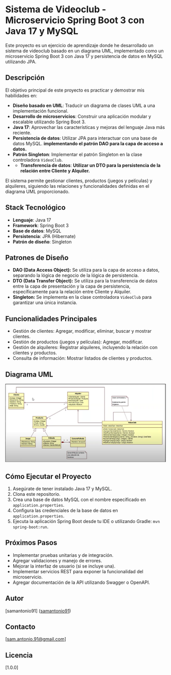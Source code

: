 # Sistema de Videoclub - Microservicio Spring Boot 3 con Java 17 y MySQL

Este proyecto es un ejercicio de aprendizaje donde he desarrollado un sistema de videoclub basado en un diagrama UML, implementado como un microservicio Spring Boot 3 con Java 17 y persistencia de datos en MySQL utilizando JPA.

## Descripción

El objetivo principal de este proyecto es practicar y demostrar mis habilidades en:

* **Diseño basado en UML**: Traducir un diagrama de clases UML a una implementación funcional.
* **Desarrollo de microservicios**: Construir una aplicación modular y escalable utilizando Spring Boot 3.
* **Java 17**: Aprovechar las características y mejoras del lenguaje Java más reciente.
* **Persistencia de datos**: Utilizar JPA para interactuar con una base de datos MySQL.  **implementando el patrón DAO para la capa de acceso a datos.**
* **Patrón Singleton**: Implementar el patrón Singleton en la clase controladora `VideoClub`.
* * **Transferencia de datos**: **Utilizar un DTO para la persistencia de la relación entre Cliente y Alquiler.**

El sistema permite gestionar clientes, productos (juegos y películas) y alquileres, siguiendo las relaciones y funcionalidades definidas en el diagrama UML proporcionado.

## Stack Tecnológico

* **Lenguaje**: Java 17
* **Framework**: Spring Boot 3
* **Base de datos**: MySQL
* **Persistencia**: JPA (Hibernate)
* **Patrón de diseño**: Singleton

## Patrones de Diseño

* **DAO (Data Access Object):** Se utiliza para la capa de acceso a datos, separando la lógica de negocio de la lógica de persistencia.
* **DTO (Data Transfer Object):** Se utiliza para la transferencia de datos entre la capa de presentación y la capa de persistencia, específicamente para la relación entre Cliente y Alquiler.
* **Singleton:** Se implementa en la clase controladora `VideoClub` para garantizar una única instancia.

## Funcionalidades Principales

* Gestión de clientes: Agregar, modificar, eliminar, buscar y mostrar clientes.
* Gestión de productos (juegos y películas): Agregar, modificar.
* Gestión de alquileres: Registrar alquileres, incluyendo la relación con clientes y productos.
* Consulta de información: Mostrar listados de clientes y productos.

## Diagrama UML

![Diagrama UML](images/uml.png)

## Cómo Ejecutar el Proyecto

1.  Asegúrate de tener instalado Java 17 y MySQL.
2.  Clona este repositorio.
3.  Crea una base de datos MySQL con el nombre especificado en `application.properties`.
4.  Configura las credenciales de la base de datos en `application.properties`.
5.  Ejecuta la aplicación Spring Boot desde tu IDE o utilizando Gradle: `mvn spring-boot:run`.

## Próximos Pasos

* Implementar pruebas unitarias y de integración.
* Agregar validaciones y manejo de errores.
* Mejorar la interfaz de usuario (si se incluye una).
* Implementar servicios REST para exponer la funcionalidad del microservicio.
* Agregar documentación de la API utilizando Swagger o OpenAPI.

## Autor

[samantonio91] ([samantonio91](https://github.com/samantonio91))

## Contacto

[sam.antonio.91@gmail.com]

## Licencia

[1.0.0]